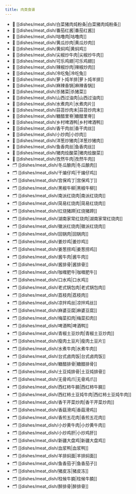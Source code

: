 ```yaml
---
title: 肉类食谱
---
```

- 📄 [[dishes/meat_dish/白菜猪肉炖粉条|白菜猪肉炖粉条]]
- 📄 [[dishes/meat_dish/番茄红酱|番茄红酱]]
- 📄 [[dishes/meat_dish/咕噜肉|咕噜肉]]
- 📄 [[dishes/meat_dish/黄瓜炒肉|黄瓜炒肉]]
- 📄 [[dishes/meat_dish/黄焖鸡|黄焖鸡]]
- 📄 [[dishes/meat_dish/尖椒炒牛肉|尖椒炒牛肉]]
- 📄 [[dishes/meat_dish/可乐鸡翅|可乐鸡翅]]
- 📄 [[dishes/meat_dish/辣椒炒肉|辣椒炒肉]]
- 📄 [[dishes/meat_dish/冷吃兔|冷吃兔]]
- 📄 [[dishes/meat_dish/萝卜炖羊排|萝卜炖羊排]]
- 📄 [[dishes/meat_dish/麻辣香锅|麻辣香锅]]
- 📄 [[dishes/meat_dish/杀猪菜|杀猪菜]]
- 📄 [[dishes/meat_dish/山西过油肉|山西过油肉]]
- 📄 [[dishes/meat_dish/水煮肉片|水煮肉片]]
- 📄 [[dishes/meat_dish/蒜苔炒肉末|蒜苔炒肉末]]
- 📄 [[dishes/meat_dish/糖醋里脊|糖醋里脊]]
- 📄 [[dishes/meat_dish/乡村啤酒鸭|乡村啤酒鸭]]
- 📄 [[dishes/meat_dish/香干肉丝|香干肉丝]]
- 📄 [[dishes/meat_dish/小炒肉|小炒肉]]
- 📄 [[dishes/meat_dish/洋葱炒猪肉|洋葱炒猪肉]]
- 📄 [[dishes/meat_dish/鱼香肉丝|鱼香肉丝]]
- 📄 [[dishes/meat_dish/猪肉烩酸菜|猪肉烩酸菜]]
- 📄 [[dishes/meat_dish/孜然牛肉|孜然牛肉]]
- 🗂️ [[dishes/meat_dish/冬瓜酿肉|冬瓜酿肉]]
- 🗂️ [[dishes/meat_dish/干煸仔鸡|干煸仔鸡]]
- 🗂️ [[dishes/meat_dish/宫保鸡丁|宫保鸡丁]]
- 🗂️ [[dishes/meat_dish/黑椒牛柳|黑椒牛柳]]
- 🗂️ [[dishes/meat_dish/南派红烧肉|南派红烧肉]]
- 🗂️ [[dishes/meat_dish/简易红烧肉|简易红烧肉]]
- 🗂️ [[dishes/meat_dish/红烧猪蹄|红烧猪蹄]]
- 🗂️ [[dishes/meat_dish/湖南家常红烧肉|湖南家常红烧肉]]
- 🗂️ [[dishes/meat_dish/徽派红烧肉|徽派红烧肉]]
- 🗂️ [[dishes/meat_dish/回锅肉|回锅肉]]
- 🗂️ [[dishes/meat_dish/姜炒鸡|姜炒鸡]]
- 🗂️ [[dishes/meat_dish/姜葱捞鸡|姜葱捞鸡]]
- 🗂️ [[dishes/meat_dish/酱牛肉|酱牛肉]]
- 🗂️ [[dishes/meat_dish/酱排骨|酱排骨]]
- 🗂️ [[dishes/meat_dish/咖喱肥牛|咖喱肥牛]]
- 🗂️ [[dishes/meat_dish/口水鸡|口水鸡]]
- 🗂️ [[dishes/meat_dish/老式锅包肉|老式锅包肉]]
- 🗂️ [[dishes/meat_dish/荔枝肉|荔枝肉]]
- 🗂️ [[dishes/meat_dish/凉拌鸡丝|凉拌鸡丝]]
- 🗂️ [[dishes/meat_dish/麻婆豆腐|麻婆豆腐]]
- 🗂️ [[dishes/meat_dish/梅菜扣肉|梅菜扣肉]]
- 🗂️ [[dishes/meat_dish/啤酒鸭|啤酒鸭]]
- 🗂️ [[dishes/meat_dish/青椒土豆炒肉|青椒土豆炒肉]]
- 🗂️ [[dishes/meat_dish/瘦肉土豆片|瘦肉土豆片]]
- 🗂️ [[dishes/meat_dish/水煮牛肉|水煮牛肉]]
- 🗂️ [[dishes/meat_dish/台式卤肉饭|台式卤肉饭]]
- 🗂️ [[dishes/meat_dish/糖醋排骨|糖醋排骨]]
- 🗂️ [[dishes/meat_dish/土豆炖排骨|土豆炖排骨]]
- 🗂️ [[dishes/meat_dish/无骨鸡爪|无骨鸡爪]]
- 🗂️ [[dishes/meat_dish/西红柿牛腩|西红柿牛腩]]
- 🗂️ [[dishes/meat_dish/西红柿土豆炖牛肉|西红柿土豆炖牛肉]]
- 🗂️ [[dishes/meat_dish/香干芹菜炒肉|香干芹菜炒肉]]
- 🗂️ [[dishes/meat_dish/香菇滑鸡|香菇滑鸡]]
- 🗂️ [[dishes/meat_dish/香煎五花肉|香煎五花肉]]
- 🗂️ [[dishes/meat_dish/小炒黄牛肉|小炒黄牛肉]]
- 🗂️ [[dishes/meat_dish/小炒鸡肝|小炒鸡肝]]
- 🗂️ [[dishes/meat_dish/新疆大盘鸡|新疆大盘鸡]]
- 🗂️ [[dishes/meat_dish/血浆鸭|血浆鸭]]
- 🗂️ [[dishes/meat_dish/羊排焖面|羊排焖面]]
- 🗂️ [[dishes/meat_dish/鱼香茄子|鱼香茄子]]
- 🗂️ [[dishes/meat_dish/猪皮冻|猪皮冻]]
- 🗂️ [[dishes/meat_dish/柱候牛腩|柱候牛腩]]
- 🗂️ [[dishes/meat_dish/醉排骨|醉排骨]]